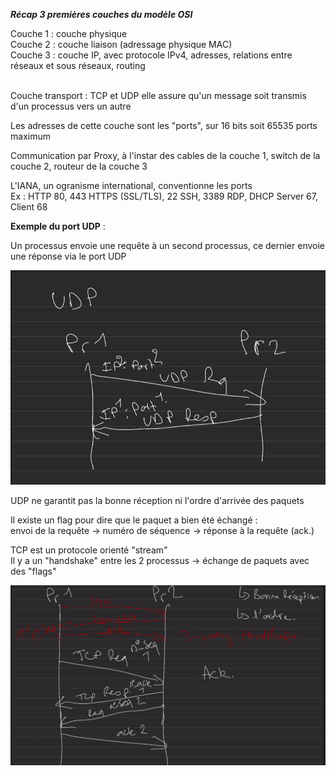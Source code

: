 ***Récap 3 premières couches du modèle OSI***

Couche 1 : couche physique  
Couche 2 : couche liaison (adressage physique MAC)  
Couche 3 : couche IP, avec protocole IPv4, adresses, relations entre réseaux et sous réseaux, routing  

<br>
Couche transport : TCP et UDP
elle assure qu'un message soit transmis d'un processus vers un autre  

Les adresses de cette couche sont les "ports", sur 16 bits  soit 65535 ports maximum  

Communication par Proxy, à l'instar des cables de la couche 1, switch de la couche 2, routeur de la couche 3  

L'IANA, un ogranisme international, conventionne les ports  
Ex : HTTP 80, 443 HTTPS (SSL/TLS), 22 SSH, 3389 RDP, DHCP Server 67, Client 68

**Exemple du port UDP** :  

Un processus envoie une requête à un second processus, ce dernier envoie une réponse via le port UDP  

![udp](https://github.com/Simplon-AlainCaupin/cours_reseau/blob/75f76754c76a271155efcf5bc9051a4d06c1eed1/IMG/screen2_udp.png)

UDP ne garantit pas la bonne réception ni l'ordre d'arrivée des paquets  

Il existe un flag pour dire que le paquet a bien été échangé :  
envoi de la requête -> numéro de séquence -> réponse à la requête (ack.)  

TCP est un protocole orienté "stream"  
Il y a un "handshake" entre les 2 processus -> échange de paquets avec des "flags"  

![udpexch](https://github.com/Simplon-AlainCaupin/cours_reseau/blob/75f76754c76a271155efcf5bc9051a4d06c1eed1/IMG/screen3_udp-between-processes.png)